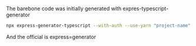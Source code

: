 The barebone code was initially generated with expres-typescript-generator
```sh
npx express-generator-typescript --with-auth --use-yarn "project-name"
```

And the official is express=generator 